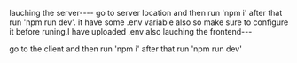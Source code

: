 lauching the server----
go to server location and then run 'npm i' after that run 'npm run dev'. it have some .env
variable also so make sure to configure it before runing.I have uploaded .env also
lauching the frontend---

go to the client and then run 'npm i' after that run 'npm run dev'
